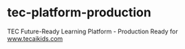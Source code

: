# tec-platform-production
TEC Future-Ready Learning Platform - Production Ready for www.tecaikids.com

